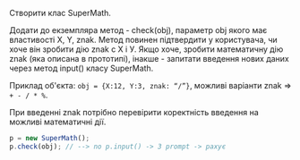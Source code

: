 Створити клас SuperMath.

Додати до екземпляра метод - check(obj), параметр obj якого має властивості X, Y, znak. Метод повинен підтвердити у користувача, чи хоче він зробити дію znak c Х і У. Якщо хоче, зробити математичну дію znak (яка описана в прототипі), інакше - запитати введення нових даних через метод input() класу SuperMath.

Приклад об'єкта: `obj = {X:12, Y:3, znak: “/”}`, можливі варіанти znak => `+ - / * %`.

При введенні znak потрібно перевірити коректність введення на можливі математичні дії.
```javascript
p = new SuperMath();
p.check(obj); // --> no p.input() -> 3 prompt -> рахує
```
